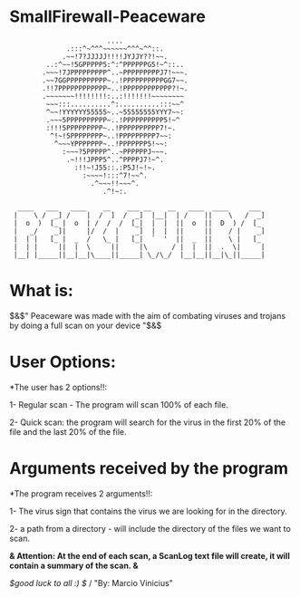# SmallFirewall-Peaceware

                            ....                       
                  .:::^~^^^~~~~~~^^^~^^::.             
                 .~~!7?JJJJJ!!!!JYJJY??!~~.            
             ..:^~~!5GPPPPP5:^:^PPPPPPG5!~^::..        
            .~~~!7JPPPPPPPPP^..~PPPPPPPPPJ7!~~~.       
            .~~7GGPPPPPPPPPP~..!PPPPPPPPPPGG7~~.       
            .!!7PPPPPPPPPPPP~..!PPPPPPPPPPPP?!~.       
            .~~~~~~~!!!!!!!!:..:!!!!!!!~~~~~~~~        
             ~~~:::..........^:..........:::~~^        
             ^~~!YYYYYY55555~..~55555555YYY7~~:        
             .~~~5PPPPPPPPPP~..!PPPPPPPPPP5!~^         
             :!!!5PPPPPPPPP~..!PPPPPPPPPP7!~.         
              ^!~!5PPPPPPPP~..!PPPPPPPPP7~~:          
               ^~~~YPPPPPPP~..!PPPPPPP5!~~:           
                 :~~~?5PPPPP^..~PPPPPPJ~~~.            
                  .~!!!JPPP5^..^PPPPJ7!~^.             
                    :!!~!J55::.:P5J!~!~.               
                      :~~~~!:::^7!~~^.                 
                        .^~~~!!~~~^.                   
                           .^!~:.                      
                                                  
      ____   ___   ____    __    ___ __    __   ____  ____     ___ 
     |    \ /  _] /    |  /  ]  /  _]  |__|  | /    ||    \   /  _]
     |  o  )  [_ |  o  | /  /  /  [_|  |  |  ||  o  ||  D  ) /  [_ 
     |   _/    _]|     |/  /  |    _]  |  |  ||     ||    / |    _]
     |  | |   [_ |  _  /   \_ |   [_|  `  '  ||  _  ||    \ |   [_ 
     |  | |     ||  |  \     ||     |\      / |  |  ||  .  \|     |
     |__| |_____||__|__|\____||_____| \_/\_/  |__|__||__|\_||_____|
                                                              


# What is:
$&$" Peaceware was made with the aim of combating viruses and trojans by doing a full scan on your device "$&$

# User Options:
*The user has 2 options!!:

1- Regular scan - The program will scan 100% of each file.

2- Quick scan: the program will search for the virus in the first 20% of the file and the last 20% of the file.

# Arguments received by the program
*The program receives 2 arguments!!:

1- The virus sign that contains the virus we are looking for in the directory.

2- a path from a directory - will include the directory of the files we want to scan.

**&$%$ Attention: At the end of each scan, a ScanLog text file will create, it will contain a summary of the scan. $%$&**

*$good luck to all :) $* / "By: Marcio Vinicius"
